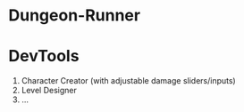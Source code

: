 # Dungeon-Runner

# DevTools
1. Character Creator (with adjustable damage sliders/inputs)
2. Level Designer
3. ...
